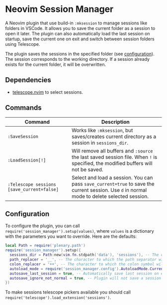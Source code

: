 # Neovim Session Manager

A Neovim plugin that use build-in `:mksession` to manage sessions like folders in VSCode. It allows you to save the current folder as a session to open it later. The plugin can also automatically load the last session on startup, save the current one on exit and switch between session folders using Telescope.

The plugin saves the sessions in the specified folder (see [configuration](#configuration)). The session corresponds to the working directory. If a session already exists for the current folder, it will be overwritten.

## Dependencies

- [telescope.nvim](https://github.com/nvim-telescope/telescope.nvim) to select sessions.

## Commands

| Command                                    | Description                                                                                                                                 |
| ------------------------------------------ | ------------------------------------------------------------------------------------------------------------------------------------------- |
| `:SaveSession`                             | Works like `:mksession`, but saves/creates current directory as a session in `sessions_dir`.                                                |
| `:LoadSession[!]`                          | Will remove all buffers and `:source` the last saved session file. When `!` is specified, the modified buffers will not be saved.           |
| `:Telescope sessions [save_current=false]` | Select and load a session. You can pass `save_current=true` to save the current session. Use `d` in normal mode to delete selected session. |

## Configuration

To configure the plugin, you can call `require('session_manager').setup(values)`, where `values` is a dictionary with the parameters you want to override. Here are the defaults:

```lua
local Path = require('plenary.path')
require('session_manager').setup({
  sessions_dir = Path:new(vim.fn.stdpath('data'), 'sessions'), -- The directory where the session files will be saved.
  path_replacer = '__', -- The character to which the path separator will be replaced for session files.
  colon_replacer = '++', -- The character to which the colon symbol will be replaced for session files.
  autoload_mode = require('session_manager.config').AutoloadMode.CurrentDir, -- Define what to do when Neovim is started without arguments. Possible values: Disabled, CurrentDir, LastSession
  autosave_last_session = true, -- Automatically save last session on exit.
  autosave_ignore_not_normal = true, -- Plugin will not save a session when no writable and listed buffers are opened.
})
```

To make sessions telescope pickers available you should call `require('telescope').load_extension('sessions')`.
